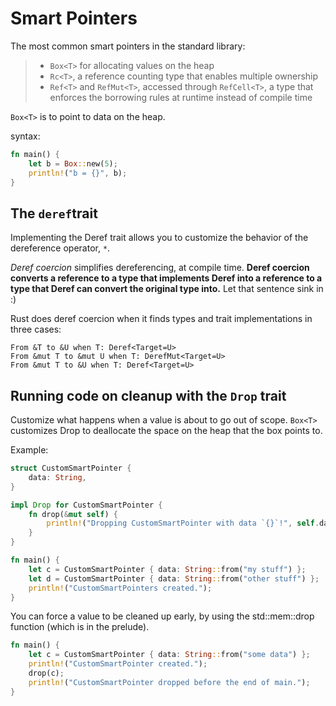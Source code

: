# Smart Pointers

The most common smart pointers in the standard library:

 >  - `Box<T>` for allocating values on the heap
 >  - `Rc<T>`, a reference counting type that enables multiple ownership
 >  - `Ref<T>` and `RefMut<T>`, accessed through `RefCell<T>`, a type that enforces the borrowing rules at runtime instead of compile time


 `Box<T>` is to point to data on the heap.

syntax:
```rust
fn main() {
    let b = Box::new(5);
    println!("b = {}", b);
}
```

## The `deref`trait

Implementing the Deref trait allows you to customize the behavior of the dereference operator, `*`.

*Deref coercion* simplifies dereferencing, at compile time.
**Deref coercion converts a reference to a type that implements Deref into a reference to a type that Deref can convert the original type into.**
Let that sentence sink in :)

Rust does deref coercion when it finds types and trait implementations in three cases:

    From &T to &U when T: Deref<Target=U>
    From &mut T to &mut U when T: DerefMut<Target=U>
    From &mut T to &U when T: Deref<Target=U>

## Running code on cleanup with the `Drop` trait

Customize what happens when a value is about to go out of scope. `Box<T>` customizes Drop to deallocate the space on the heap that the box points to.

Example:
```rust
struct CustomSmartPointer {
    data: String,
}

impl Drop for CustomSmartPointer {
    fn drop(&mut self) {
        println!("Dropping CustomSmartPointer with data `{}`!", self.data);
    }
}

fn main() {
    let c = CustomSmartPointer { data: String::from("my stuff") };
    let d = CustomSmartPointer { data: String::from("other stuff") };
    println!("CustomSmartPointers created.");
}
```

You can force a value to be cleaned up early, by using the std::mem::drop function (which is in the prelude).

```rust
fn main() {
    let c = CustomSmartPointer { data: String::from("some data") };
    println!("CustomSmartPointer created.");
    drop(c);
    println!("CustomSmartPointer dropped before the end of main.");
}
```
